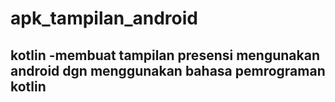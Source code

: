 # apk_tampilan_android
kotlin
-membuat tampilan presensi mengunakan android dgn menggunakan bahasa pemrograman kotlin
-
